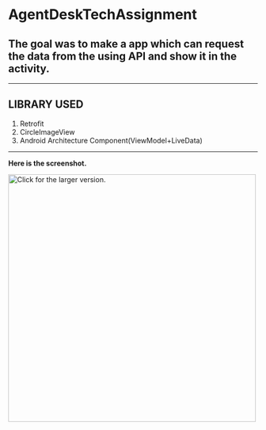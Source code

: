 # AgentDeskTechAssignment
## The goal was to make a app which can request the data from the using API and show it in the activity.

---
LIBRARY USED
---
1. Retrofit
2. CircleImageView
3. Android Architecture Component(ViewModel+LiveData)
***

**Here is the screenshot.**


<a href="https://drive.google.com/uc?export=view&id=1IJlM5kPE48BbW3gODhbE994oyfeEf0UW"><img src="https://drive.google.com/uc?export=view&id=1IJlM5kPE48BbW3gODhbE994oyfeEf0UW" style="width: 500px; max-width: 100%; height: auto" title="Click for the larger version." /></a>
